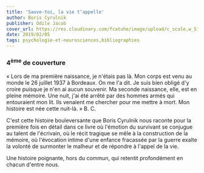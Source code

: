 ```yaml
---
title: 'Sauve-toi, la vie t’appelle'
author: Boris Cyrulnik
publisher: Odile Jacob
cover_url: https://res.cloudinary.com/fcatuhe/image/upload/c_scale,w_512/v1711899163/raphaele-rodellar.fr/bibliotheque/9782738131188.jpg
date: 2019/02/05
tags: psychologie-et-neurosciences,bibliographies
---
```


### 4<sup>ème</sup> de couverture

« Lors de ma première naissance, je n'étais pas là. Mon corps est venu au monde le 26 juillet 1937 à Bordeaux. On me l'a dit. Je suis bien obligé d'y croire puisque je n'en ai aucun souvenir.
Ma seconde naissance, elle, est en pleine mémoire. Une nuit, j'ai été arrêté par des hommes armés qui entouraient mon lit. Ils venaient me chercher pour me mettre à mort. Mon histoire est née cette nuit-là. » B. C.

C'est cette histoire bouleversante que Boris Cyrulnik nous raconte pour la première fois en détail dans ce livre où l'émotion du survivant se conjugue au talent de l'écrivain, où le récit tragique se mêle à la construction de la mémoire, où l'évocation intime d'une enfance fracassée par la guerre exalte la volonté de surmonter le malheur et de répondre à l'appel de la vie.

Une histoire poignante, hors du commun, qui retentit profondément en chacun d'entre nous.
